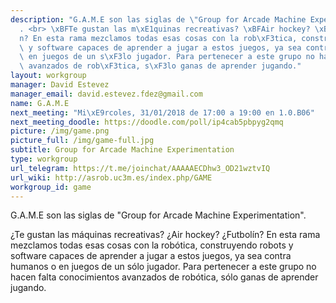 ```yaml
---
description: "G.A.M.E son las siglas de \"Group for Arcade Machine Experimentation\"\
  . <br> \xBFTe gustan las m\xE1quinas recreativas? \xBFAir hockey? \xBFFutbol\xED\
  n? En esta rama mezclamos todas esas cosas con la rob\xF3tica, construyendo robots\
  \ y software capaces de aprender a jugar a estos juegos, ya sea contra humanos o\
  \ en juegos de un s\xF3lo jugador. Para pertenecer a este grupo no hacen falta conocimientos\
  \ avanzados de rob\xF3tica, s\xF3lo ganas de aprender jugando."
layout: workgroup
manager: David Estevez
manager_email: david.estevez.fdez@gmail.com
name: G.A.M.E
next_meeting: "Mi\xE9rcoles, 31/01/2018 de 17:00 a 19:00 en 1.0.B06"
next_meeting_doodle: https://doodle.com/poll/ip4cab5pbpyg2qmq
picture: /img/game.png
picture_full: /img/game-full.jpg
subtitle: Group for Arcade Machine Experimentation
type: workgroup
url_telegram: https://t.me/joinchat/AAAAAECDhw3_OD21wztvIQ
url_wiki: http://asrob.uc3m.es/index.php/GAME
workgroup_id: game
---
```


G.A.M.E son las siglas de "Group for Arcade Machine Experimentation".

¿Te gustan las máquinas recreativas? ¿Air hockey? ¿Futbolín? En esta rama mezclamos todas esas cosas con la robótica, construyendo robots y software capaces de aprender a jugar a estos juegos, ya sea contra humanos o en juegos de un sólo jugador. Para pertenecer a este grupo no hacen falta conocimientos avanzados de robótica, sólo ganas de aprender jugando.